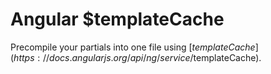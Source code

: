# Angular $templateCache

Precompile your partials into one file using [$templateCache](https://docs.angularjs.org/api/ng/service/$templateCache).
